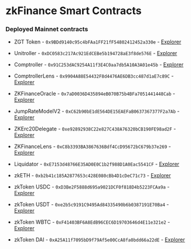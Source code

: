 # zkFinance Smart Contracts

### Deployed Mainnet contracts

- ZGT Token - `0x9BDd9140c95c4bFAa1FF21fF54802412452a330e` - [Explorer](https://explorer.zksync.io/address/0x9BDd9140c95c4bFAa1FF21fF54802412452a330e#contract)
- Unitroller - `0xDC0583c217Ac921EdCEBe5b194728aE3f8de576E` - [Explorer](https://explorer.zksync.io/address/0xDC0583c217Ac921EdCEBe5b194728aE3f8de576E#contract)
- Comptroller - `0x91C253dAC9254A11f3E4C0aa7db5A10A3A01e45b` - [Explorer](https://explorer.zksync.io/address/0x91C253dAC9254A11f3E4C0aa7db5A10A3A01e45b#contract)
- ComptrollerLens - `0x9904A88E54432F8d4476AE6DB3cc487d1aE7c89C` - [Explorer](https://explorer.zksync.io/address/0x9904A88E54432F8d4476AE6DB3cc487d1aE7c89C#contract)
- ZKFinanceOracle - `0x7aD0036D435894eB070B75b4BFa7051441448Cab` - [Explorer](https://explorer.zksync.io/address/0x7aD0036D435894eB070B75b4BFa7051441448Cab#contract)
- JumpRateModelV2 - `0xC62b90bE1dE564DE15EAEFaB0637367377F2a7Ab` - [Explorer](https://explorer.zksync.io/address/0xC62b90bE1dE564DE15EAEFaB0637367377F2a7Ab#contract)
- ZKErc20Delegate - `0xe92892938C22e827C438A76320bCB190FE98ad2F` - [Explorer](https://explorer.zksync.io/address/0xe92892938C22e827C438A76320bCB190FE98ad2F#contract)
- ZKFinanceLens - `0xC8b3393BA3867636Bdf4CcD95672bC679b37e269` - [Explorer](https://explorer.zksync.io/address/0xC8b3393BA3867636Bdf4CcD95672bC679b37e269#contract)
- Liquidator - `0xE7153d48766E35AD0E0C1b2f988D1A0Eac5541CF` - [Explorer](https://explorer.zksync.io/address/0xE7153d48766E35AD0E0C1b2f988D1A0Eac5541CF#contract)

- zkETH - `0xb2b41c185A2877653c428E080cBb4D1cDeC71c73` - [Explorer](https://explorer.zksync.io/address/0xb2b41c185A2877653c428E080cBb4D1cDeC71c73#contract)
- zkToken USDC - `0xD3Be2F5888d695a9021DCF0f818D4b5223FCAa9a` - [Explorer](https://explorer.zksync.io/address/0xD3Be2F5888d695a9021DCF0f818D4b5223FCAa9a#contract)
- zkToken USDT - `0xe2b5c9191C9495Ad84335490b6b0387191E70Ba4` - [Explorer](https://explorer.zksync.io/address/0xe2b5c9191C9495Ad84335490b6b0387191E70Ba4#contract)
- zkToken WBTC - `0xF41403BF6A8EdB96CEC6D19703646d4E11e321e2` - [Explorer](https://explorer.zksync.io/address/0xF41403BF6A8EdB96CEC6D19703646d4E11e321e2#contract)
- zkToken DAI - `0xA25A11f7095bD9f79Af5e00CcA8fa0bdd66a22dE` - [Explorer](https://explorer.zksync.io/address/0xA25A11f7095bD9f79Af5e00CcA8fa0bdd66a22dE#contract)
